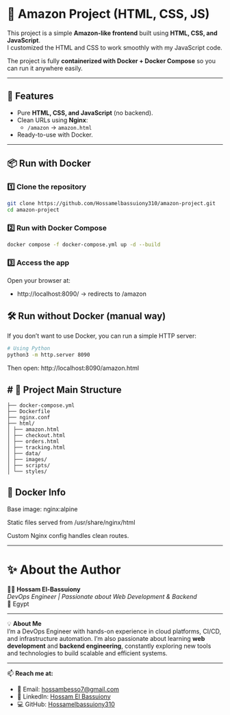 # 🛒 Amazon Project (HTML, CSS, JS)

This project is a simple **Amazon-like frontend** built using **HTML, CSS, and JavaScript**.  
I customized the HTML and CSS to work smoothly with my JavaScript code.

The project is fully **containerized with Docker + Docker Compose** so you can run it anywhere easily.

---

## 🚀 Features
- Pure **HTML, CSS, and JavaScript** (no backend).
- Clean URLs using **Nginx**:
  - `/amazon` → `amazon.html`
- Ready-to-use with Docker.

---

## 📦 Run with Docker

### 1️⃣ Clone the repository
```bash
git clone https://github.com/Hossamelbassuiony310/amazon-project.git
cd amazon-project
```

### 2️⃣ Run with Docker Compose
```bash
docker compose -f docker-compose.yml up -d --build
```

### 3️⃣ Access the app
Open your browser at:
- http://localhost:8090/  →  redirects to /amazon

## 🛠 Run without Docker (manual way)
If you don’t want to use Docker, you can run a simple HTTP server:
```bash
# Using Python
python3 -m http.server 8090
```
Then open: http://localhost:8090/amazon.html


 ## # 📂 Project Main Structure
```bach
├── docker-compose.yml
├── Dockerfile
├── nginx.conf
├── html/
│ ├── amazon.html
│ ├── checkout.html
│ ├── orders.html
│ ├── tracking.html
│ ├── data/
│ ├── images/
│ ├── scripts/
│ └── styles/
```

## 🐳 Docker Info

Base image: nginx:alpine

Static files served from /usr/share/nginx/html

Custom Nginx config handles clean routes.

---

# ✨ About the Author

👨‍💻 **Hossam El-Bassuiony**  
*DevOps Engineer | Passionate about Web Development & Backend*  
📍 Egypt

---

💡 **About Me**  
I’m a DevOps Engineer with hands-on experience in cloud platforms, CI/CD, and infrastructure automation. I’m also passionate about learning **web development** and **backend engineering**, constantly exploring new tools and technologies to build scalable and efficient systems.

---

📫 **Reach me at:**  
- 📧 Email: [hossambesso7@gmail.com](mailto:hossambesso7@gmail.com)  
- 🔗 LinkedIn: [Hossam El Bassuiony](https://www.linkedin.com/in/hossam-el-bassuiony-43b72622a/)  
- 💻 GitHub: [Hossamelbassuiony310](https://github.com/Hossamelbassuiony310)  
